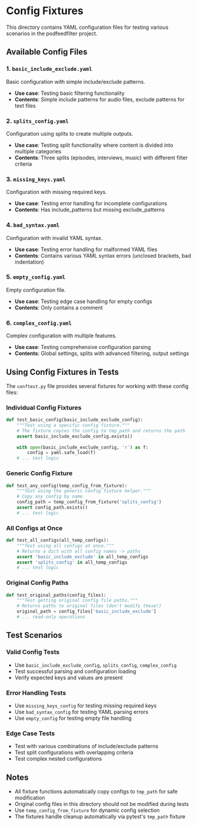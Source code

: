 # Config Fixtures

This directory contains YAML configuration files for testing various scenarios in the podfeedfilter project.

## Available Config Files

### 1. `basic_include_exclude.yaml`
Basic configuration with simple include/exclude patterns.
- **Use case**: Testing basic filtering functionality
- **Contents**: Simple include patterns for audio files, exclude patterns for text files

### 2. `splits_config.yaml`
Configuration using splits to create multiple outputs.
- **Use case**: Testing split functionality where content is divided into multiple categories
- **Contents**: Three splits (episodes, interviews, music) with different filter criteria

### 3. `missing_keys.yaml`
Configuration with missing required keys.
- **Use case**: Testing error handling for incomplete configurations
- **Contents**: Has include_patterns but missing exclude_patterns

### 4. `bad_syntax.yaml`
Configuration with invalid YAML syntax.
- **Use case**: Testing error handling for malformed YAML files
- **Contents**: Contains various YAML syntax errors (unclosed brackets, bad indentation)

### 5. `empty_config.yaml`
Empty configuration file.
- **Use case**: Testing edge case handling for empty configs
- **Contents**: Only contains a comment

### 6. `complex_config.yaml`
Complex configuration with multiple features.
- **Use case**: Testing comprehensive configuration parsing
- **Contents**: Global settings, splits with advanced filtering, output settings

## Using Config Fixtures in Tests

The `conftest.py` file provides several fixtures for working with these config files:

### Individual Config Fixtures

```python
def test_basic_config(basic_include_exclude_config):
    """Test using a specific config fixture."""
    # The fixture copies the config to tmp_path and returns the path
    assert basic_include_exclude_config.exists()
    
    with open(basic_include_exclude_config, 'r') as f:
        config = yaml.safe_load(f)
    # ... test logic
```

### Generic Config Fixture

```python
def test_any_config(temp_config_from_fixture):
    """Test using the generic config fixture helper."""
    # Copy any config by name
    config_path = temp_config_from_fixture('splits_config')
    assert config_path.exists()
    # ... test logic
```

### All Configs at Once

```python
def test_all_configs(all_temp_configs):
    """Test using all configs at once."""
    # Returns a dict with all config names -> paths
    assert 'basic_include_exclude' in all_temp_configs
    assert 'splits_config' in all_temp_configs
    # ... test logic
```

### Original Config Paths

```python
def test_original_paths(config_files):
    """Test getting original config file paths."""
    # Returns paths to original files (don't modify these!)
    original_path = config_files['basic_include_exclude']
    # ... read-only operations
```

## Test Scenarios

### Valid Config Tests
- Use `basic_include_exclude_config`, `splits_config`, `complex_config`
- Test successful parsing and configuration loading
- Verify expected keys and values are present

### Error Handling Tests
- Use `missing_keys_config` for testing missing required keys
- Use `bad_syntax_config` for testing YAML parsing errors
- Use `empty_config` for testing empty file handling

### Edge Case Tests
- Test with various combinations of include/exclude patterns
- Test split configurations with overlapping criteria
- Test complex nested configurations

## Notes

- All fixture functions automatically copy configs to `tmp_path` for safe modification
- Original config files in this directory should not be modified during tests
- Use `temp_config_from_fixture` for dynamic config selection
- The fixtures handle cleanup automatically via pytest's `tmp_path` fixture
